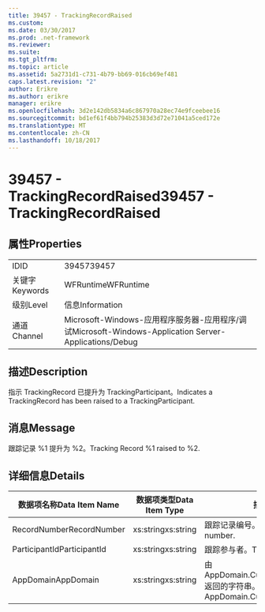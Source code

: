 ```yaml
---
title: 39457 - TrackingRecordRaised
ms.custom: 
ms.date: 03/30/2017
ms.prod: .net-framework
ms.reviewer: 
ms.suite: 
ms.tgt_pltfrm: 
ms.topic: article
ms.assetid: 5a2731d1-c731-4b79-bb69-016cb69ef481
caps.latest.revision: "2"
author: Erikre
ms.author: erikre
manager: erikre
ms.openlocfilehash: 3d2e142db5834a6c867970a28ec74e9fceebee16
ms.sourcegitcommit: bd1ef61f4bb794b25383d3d72e71041a5ced172e
ms.translationtype: MT
ms.contentlocale: zh-CN
ms.lasthandoff: 10/18/2017
---
```

# <a name="39457---trackingrecordraised"></a><span data-ttu-id="392a0-102">39457 - TrackingRecordRaised</span><span class="sxs-lookup"><span data-stu-id="392a0-102">39457 - TrackingRecordRaised</span></span>
## <a name="properties"></a><span data-ttu-id="392a0-103">属性</span><span class="sxs-lookup"><span data-stu-id="392a0-103">Properties</span></span>  
  
|||  
|-|-|  
|<span data-ttu-id="392a0-104">ID</span><span class="sxs-lookup"><span data-stu-id="392a0-104">ID</span></span>|<span data-ttu-id="392a0-105">39457</span><span class="sxs-lookup"><span data-stu-id="392a0-105">39457</span></span>|  
|<span data-ttu-id="392a0-106">关键字</span><span class="sxs-lookup"><span data-stu-id="392a0-106">Keywords</span></span>|<span data-ttu-id="392a0-107">WFRuntime</span><span class="sxs-lookup"><span data-stu-id="392a0-107">WFRuntime</span></span>|  
|<span data-ttu-id="392a0-108">级别</span><span class="sxs-lookup"><span data-stu-id="392a0-108">Level</span></span>|<span data-ttu-id="392a0-109">信息</span><span class="sxs-lookup"><span data-stu-id="392a0-109">Information</span></span>|  
|<span data-ttu-id="392a0-110">通道</span><span class="sxs-lookup"><span data-stu-id="392a0-110">Channel</span></span>|<span data-ttu-id="392a0-111">Microsoft-Windows-应用程序服务器-应用程序/调试</span><span class="sxs-lookup"><span data-stu-id="392a0-111">Microsoft-Windows-Application Server-Applications/Debug</span></span>|  
  
## <a name="description"></a><span data-ttu-id="392a0-112">描述</span><span class="sxs-lookup"><span data-stu-id="392a0-112">Description</span></span>  
 <span data-ttu-id="392a0-113">指示 TrackingRecord 已提升为 TrackingParticipant。</span><span class="sxs-lookup"><span data-stu-id="392a0-113">Indicates a TrackingRecord has been raised to a TrackingParticipant.</span></span>  
  
## <a name="message"></a><span data-ttu-id="392a0-114">消息</span><span class="sxs-lookup"><span data-stu-id="392a0-114">Message</span></span>  
 <span data-ttu-id="392a0-115">跟踪记录 %1 提升为 %2。</span><span class="sxs-lookup"><span data-stu-id="392a0-115">Tracking Record %1 raised to %2.</span></span>  
  
## <a name="details"></a><span data-ttu-id="392a0-116">详细信息</span><span class="sxs-lookup"><span data-stu-id="392a0-116">Details</span></span>  
  
|<span data-ttu-id="392a0-117">数据项名称</span><span class="sxs-lookup"><span data-stu-id="392a0-117">Data Item Name</span></span>|<span data-ttu-id="392a0-118">数据项类型</span><span class="sxs-lookup"><span data-stu-id="392a0-118">Data Item Type</span></span>|<span data-ttu-id="392a0-119">描述</span><span class="sxs-lookup"><span data-stu-id="392a0-119">Description</span></span>|  
|--------------------|--------------------|-----------------|  
|<span data-ttu-id="392a0-120">RecordNumber</span><span class="sxs-lookup"><span data-stu-id="392a0-120">RecordNumber</span></span>|<span data-ttu-id="392a0-121">xs:string</span><span class="sxs-lookup"><span data-stu-id="392a0-121">xs:string</span></span>|<span data-ttu-id="392a0-122">跟踪记录编号。</span><span class="sxs-lookup"><span data-stu-id="392a0-122">The tracking record number.</span></span>|  
|<span data-ttu-id="392a0-123">ParticipantId</span><span class="sxs-lookup"><span data-stu-id="392a0-123">ParticipantId</span></span>|<span data-ttu-id="392a0-124">xs:string</span><span class="sxs-lookup"><span data-stu-id="392a0-124">xs:string</span></span>|<span data-ttu-id="392a0-125">跟踪参与者。</span><span class="sxs-lookup"><span data-stu-id="392a0-125">The tracking participant.</span></span>|  
|<span data-ttu-id="392a0-126">AppDomain</span><span class="sxs-lookup"><span data-stu-id="392a0-126">AppDomain</span></span>|<span data-ttu-id="392a0-127">xs:string</span><span class="sxs-lookup"><span data-stu-id="392a0-127">xs:string</span></span>|<span data-ttu-id="392a0-128">由 AppDomain.CurrentDomain.FriendlyName 返回的字符串。</span><span class="sxs-lookup"><span data-stu-id="392a0-128">The string returned by AppDomain.CurrentDomain.FriendlyName.</span></span>|
